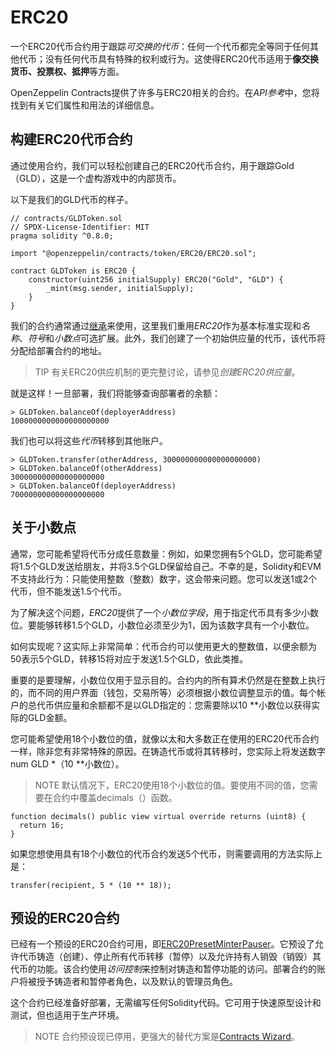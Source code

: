 # ERC20
一个ERC20代币合约用于跟踪*可交换的代币*：任何一个代币都完全等同于任何其他代币；没有任何代币具有特殊的权利或行为。这使得ERC20代币适用于**像交换货币、投票权、抵押**等方面。

OpenZeppelin Contracts提供了许多与ERC20相关的合约。在*API参考*中，您将找到有关它们属性和用法的详细信息。

## 构建ERC20代币合约

通过使用合约，我们可以轻松创建自己的ERC20代币合约，用于跟踪Gold（GLD），这是一个虚构游戏中的内部货币。

以下是我们的GLD代币的样子。
```
// contracts/GLDToken.sol
// SPDX-License-Identifier: MIT
pragma solidity ^0.8.0;

import "@openzeppelin/contracts/token/ERC20/ERC20.sol";

contract GLDToken is ERC20 {
    constructor(uint256 initialSupply) ERC20("Gold", "GLD") {
        _mint(msg.sender, initialSupply);
    }
}
```

我们的合约通常通过[继承](https://solidity.readthedocs.io/en/latest/contracts.html#inheritance)来使用，这里我们重用*ERC20*作为基本标准实现和*名称*、*符号*和*小数点*可选扩展。此外，我们创建了一个初始供应量的代币，该代币将分配给部署合约的地址。

>TIP
有关ERC20供应机制的更完整讨论，请参见*创建ERC20供应量*。

就是这样！一旦部署，我们将能够查询部署者的余额：
```
> GLDToken.balanceOf(deployerAddress)
1000000000000000000000
```

我们也可以将这些*代币*转移到其他账户。
```
> GLDToken.transfer(otherAddress, 300000000000000000000)
> GLDToken.balanceOf(otherAddress)
300000000000000000000
> GLDToken.balanceOf(deployerAddress)
700000000000000000000
```

## 关于小数点

通常，您可能希望将代币分成任意数量：例如，如果您拥有5个GLD，您可能希望将1.5个GLD发送给朋友，并将3.5个GLD保留给自己。不幸的是，Solidity和EVM不支持此行为：只能使用整数（整数）数字，这会带来问题。您可以发送1或2个代币，但不能发送1.5个代币。

为了解决这个问题，*ERC20*提供了一个*小数位字段*，用于指定代币具有多少小数位。要能够转移1.5个GLD，小数位必须至少为1，因为该数字具有一个小数位。

如何实现呢？这实际上非常简单：代币合约可以使用更大的整数值，以便余额为50表示5个GLD，转移15将对应于发送1.5个GLD，依此类推。

重要的是要理解，小数位仅用于显示目的。合约内的所有算术仍然是在整数上执行的，而不同的用户界面（钱包，交易所等）必须根据小数位调整显示的值。每个帐户的总代币供应量和余额都不是以GLD指定的：您需要除以10 **小数位以获得实际的GLD金额。

您可能希望使用18个小数位的值，就像以太和大多数正在使用的ERC20代币合约一样，除非您有非常特殊的原因。在铸造代币或将其转移时，您实际上将发送数字num GLD *（10 **小数位）。

> NOTE
默认情况下，ERC20使用18个小数位的值。要使用不同的值，您需要在合约中覆盖decimals（）函数。
```
function decimals() public view virtual override returns (uint8) {
  return 16;
}
```

如果您想使用具有18个小数位的代币合约发送5个代币，则需要调用的方法实际上是：
```
transfer(recipient, 5 * (10 ** 18));
```

## 预设的ERC20合约
已经有一个预设的ERC20合约可用，即[ERC20PresetMinterPauser](https://github.com/OpenZeppelin/openzeppelin-contracts/blob/release-v4.7/contracts/token/ERC20/presets/ERC20PresetMinterPauser.sol)。它预设了允许代币铸造（创建）、停止所有代币转移（暂停）以及允许持有人销毁（销毁）其代币的功能。该合约使用*访问控制*来控制对铸造和暂停功能的访问。部署合约的账户将被授予铸造者和暂停者角色，以及默认的管理员角色。

这个合约已经准备好部署，无需编写任何Solidity代码。它可用于快速原型设计和测试，但也适用于生产环境。

> NOTE
合约预设现已停用，更强大的替代方案是[Contracts Wizard](https://wizard.openzeppelin.com/)。